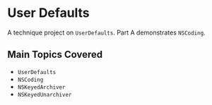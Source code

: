 # User Defaults

A technique project on `UserDefaults`. Part A demonstrates `NSCoding`.

## Main Topics Covered

- `UserDefaults`
- `NSCoding`
- `NSKeyedArchiver`
- `NSKeyedUnarchiver`
